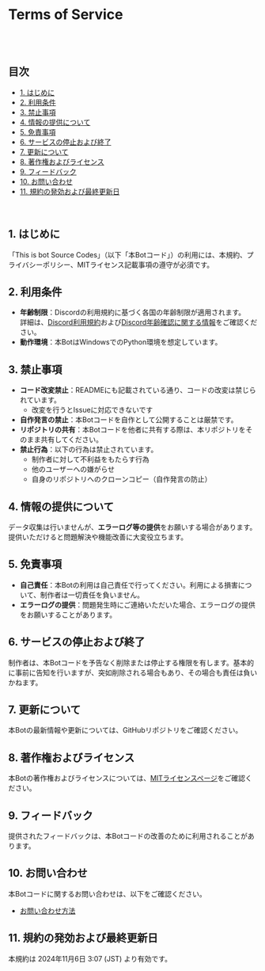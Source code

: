 # Terms of Service
<br>
<br>

## 目次
- [1. はじめに](https://github.com/darui3018823/Thisisbot/blob/main/Terms-of-Service.md#1-%E3%81%AF%E3%81%98%E3%82%81%E3%81%AB)
- [2. 利用条件](https://github.com/darui3018823/Thisisbot/blob/main/Terms-of-Service.md#2-%E5%88%A9%E7%94%A8%E6%9D%A1%E4%BB%B6)
- [3. 禁止事項](https://github.com/darui3018823/Thisisbot/blob/main/Terms-of-Service.md#3-%E7%A6%81%E6%AD%A2%E4%BA%8B%E9%A0%85)
- [4. 情報の提供について](https://github.com/darui3018823/Thisisbot/blob/main/Terms-of-Service.md#4-%E6%83%85%E5%A0%B1%E3%81%AE%E6%8F%90%E4%BE%9B%E3%81%AB%E3%81%A4%E3%81%84%E3%81%A6)
- [5. 免責事項](https://github.com/darui3018823/Thisisbot/blob/main/Terms-of-Service.md#5-%E5%85%8D%E8%B2%AC%E4%BA%8B%E9%A0%85)
- [6. サービスの停止および終了](https://github.com/darui3018823/Thisisbot/blob/main/Terms-of-Service.md#6-%E3%82%B5%E3%83%BC%E3%83%93%E3%82%B9%E3%81%AE%E5%81%9C%E6%AD%A2%E3%81%8A%E3%82%88%E3%81%B3%E7%B5%82%E4%BA%86)
- [7. 更新について](https://github.com/darui3018823/Thisisbot/blob/main/Terms-of-Service.md#7-%E6%9B%B4%E6%96%B0%E3%81%AB%E3%81%A4%E3%81%84%E3%81%A6)
- [8. 著作権およびライセンス](https://github.com/darui3018823/Thisisbot/blob/main/Terms-of-Service.md#8-%E8%91%97%E4%BD%9C%E6%A8%A9%E3%81%8A%E3%82%88%E3%81%B3%E3%83%A9%E3%82%A4%E3%82%BB%E3%83%B3%E3%82%B9)
- [9. フィードバック](https://github.com/darui3018823/Thisisbot/blob/main/Terms-of-Service.md#9-%E3%83%95%E3%82%A3%E3%83%BC%E3%83%89%E3%83%90%E3%83%83%E3%82%AF)
- [10. お問い合わせ](https://github.com/darui3018823/Thisisbot/blob/main/Terms-of-Service.md#10-%E3%81%8A%E5%95%8F%E3%81%84%E5%90%88%E3%82%8F%E3%81%9B)
- [11. 規約の発効および最終更新日](https://github.com/darui3018823/Thisisbot/blob/main/Terms-of-Service.md#11-%E8%A6%8F%E7%B4%84%E3%81%AE%E7%99%BA%E5%8A%B9%E3%81%8A%E3%82%88%E3%81%B3%E6%9C%80%E7%B5%82%E6%9B%B4%E6%96%B0%E6%97%A5)
<br>



## 1. はじめに
「This is bot Source Codes」（以下「本Botコード」）の利用には、本規約、プライバシーポリシー、MITライセンス記載事項の遵守が必須です。

## 2. 利用条件
- **年齢制限**：Discordの利用規約に基づく各国の年齢制限が適用されます。<br>
詳細は、[Discord利用規約](https://discord.com/terms#2)および[Discord年齢確認に関する情報](https://support.discord.com/hc/en-us/articles/360040724612-Why-is-Discord-asking-for-my-birthday)をご確認ください。
- **動作環境**：本BotはWindowsでのPython環境を想定しています。

## 3. 禁止事項
- **コード改変禁止**：READMEにも記載されている通り、コードの改変は禁じられています。
  - 改変を行うとIssueに対応できないです
- **自作発言の禁止**：本Botコードを自作として公開することは厳禁です。
- **リポジトリの共有**：本Botコードを他者に共有する際は、本リポジトリをそのまま共有してください。
- **禁止行為**：以下の行為は禁止されています。
    - 制作者に対して不利益をもたらす行為
    - 他のユーザーへの嫌がらせ
    - 自身のリポジトリへのクローンコピー（自作発言の防止）

## 4. 情報の提供について
データ収集は行いませんが、**エラーログ等の提供**をお願いする場合があります。提供いただけると問題解決や機能改善に大変役立ちます。

## 5. 免責事項
- **自己責任**：本Botの利用は自己責任で行ってください。利用による損害について、制作者は一切責任を負いません。
- **エラーログの提供**：問題発生時にご連絡いただいた場合、エラーログの提供をお願いすることがあります。

## 6. サービスの停止および終了
制作者は、本Botコードを予告なく削除または停止する権限を有します。基本的に事前に告知を行いますが、突如削除される場合もあり、その場合も責任は負いかねます。

## 7. 更新について
本Botの最新情報や更新については、GitHubリポジトリをご確認ください。

## 8. 著作権およびライセンス
本Botの著作権およびライセンスについては、[MITライセンスページ](https://github.com/darui3018823/Thisisbot?tab=License-1-ov-file)をご確認ください。

## 9. フィードバック
提供されたフィードバックは、本Botコードの改善のために利用されることがあります。

## 10. お問い合わせ
本Botコードに関するお問い合わせは、以下をご確認ください。
- [お問い合わせ方法](https://github.com/darui3018823/Thisisbot?tab=readme-ov-file#%E5%95%8F%E3%81%84%E5%90%88%E3%82%8F%E3%81%9B)

## 11. 規約の発効および最終更新日
本規約は 2024年11月6日 3:07 (JST) より有効です。
